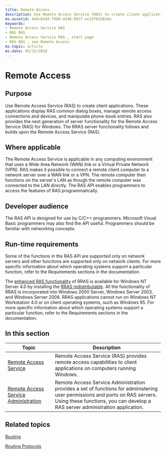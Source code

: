 ```yaml
---
title: Remote Access
description: Use Remote Access Service (RAS) to create client applications.
ms.assetid: 4e6c04d4-f989-4248-901f-ec15f61582da
keywords:
- Remote Access Service RAS
- RAS RAS
- Remote Access Service RAS , start page
- RAS RAS , see Remote Access
ms.topic: article
ms.date: 05/31/2018
---
```


# Remote Access

## Purpose

Use Remote Access Service (RAS) to create client applications. These applications display RAS common dialog boxes, manage remote access connections and devices, and manipulate phone-book entries. RAS also provides the next generation of server functionality for the Remote Access Service (RAS) for Windows. The RRAS server functionality follows and builds upon the Remote Access Service (RAS).

## Where applicable

The Remote Access Service is applicable in any computing environment that uses a Wide Area Network (WAN) link or a Virtual Private Network (VPN). RAS makes it possible to connect a remote client computer to a network server over a WAN link or a VPN. The remote computer then functions on the server's LAN as though the remote computer was connected to the LAN directly. The RAS API enables programmers to access the features of RAS programmatically.

## Developer audience

The RAS API is designed for use by C/C++ programmers. Microsoft Visual Basic programmers may also find the API useful. Programmers should be familiar with networking concepts.

## Run-time requirements

Some of the functions in the RAS API are supported only on network servers and other functions are supported only on network clients. For more specific information about which operating systems support a particular function, refer to the Requirements sections in the documentation.

The [enhanced RAS functionality](function-comparison-windows-2000-versus-rras-redistributable.md) of RRAS is available for Windows NT Server 4.0 by installing the [RRAS redistributable](https://go.microsoft.com/fwlink/p/?linkid=84569). All the functionality of RRAS is incorporated into Windows 2000 Server, Windows Server 2003, and Windows Server 2008. RRAS applications cannot run on Windows NT Workstation 4.0 or on client operating systems, such as Windows 95. For more specific information about which operating systems support a particular function, refer to the Requirements sections in the documentation.

## In this section



| Topic                                                                                             | Description                                                                                                                                                                                                              |
|---------------------------------------------------------------------------------------------------|--------------------------------------------------------------------------------------------------------------------------------------------------------------------------------------------------------------------------|
| [Remote Access Service](about-remote-access-service.md)<br/>                               | Remote Access Service (RAS) provides remote access capabilities to client applications on computers running Windows.<br/>                                                                                          |
| [Remote Access Service Administration](about-remote-access-service-administration.md)<br/> | Remote Access Service Administration provides a set of functions for administering user permissions and ports on RAS servers. Using these functions, you can develop a RAS server administration application.<br/> |



 

## Related topics

<dl> <dt>

[Routing](routing-start-page.md)
</dt> <dt>

[Routing Protocols](routing-protocols-start-page.md)
</dt> </dl>

 

 






